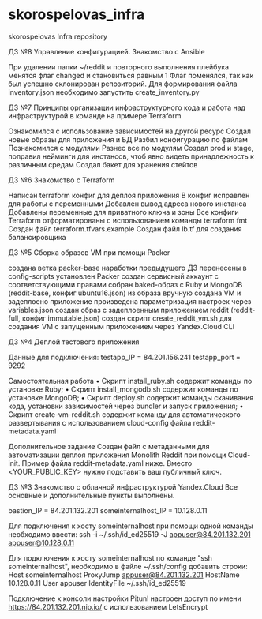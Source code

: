# skorospelovas_infra
skorospelovas Infra repository

ДЗ №8 Управление конфигурацией. Знакомство с Ansible 

При удалении папки ~/reddit и повторного выполнения плейбука менятся флаг changed и становиться равным 1
Флаг поменялся, так как был успешно склонирован репозиторий.
Для формирования файла inventory.json необходимо запустить create_inventory.py

ДЗ №7 Принципы организации инфраструктурного кода и работа над инфраструктурой в команде на примере Terraform

Ознакомился с использование зависимостей на другой ресурс
Создал новые образы для приложения и БД
Разбил конфигурацию по файлам
Познакомился с модулями
Разнес все по модулям
Создал prod и stage, поправил нейминги для инстансов, чтоб явно видеть принадлежность к различным средам
Создал бакет для хранения стейтов

ДЗ №6 Знакомство с Terraform

Написан terraform конфиг для деплоя приложения
В конфиг исправлен для работы с переменными
Добавлен вывод адреса нового инстанса
Добавлены переменные для приватного ключа и зоны
Все конфиги Terraform отформатированы с использованием команды terraform fmt
Создан файл terraform.tfvars.example
Создан файл lb.tf для создания балансировщика

ДЗ №5 Сборка образов VM при помощи Packer

создана ветка packer-base
наработки предыдущего ДЗ перенесены в config-scripts
установлен Packer
создан сервисный аккаунт с соответствующими правами
собран baked-образ с Ruby и MongoDB (reddit-base, конфиг ubuntu16.json)
из образа вручную создана VM и задеплоено приложение
произведена параметризация настроек через variables.json
создан образ с задеплоенным приложением reddit (reddit-full, конфиг immutable.json)
создан скрипт create_reddit_vm.sh для создания VM с запущенным приложением через Yandex.Cloud CLI


ДЗ №4 Деплой тестового приложения

Данные для подключения:
testapp_IP = 84.201.156.241
testapp_port = 9292

Самостоятельная работа
• Скрипт install_ruby.sh содержит команды по установке Ruby;
• Скрипт install_mongodb.sh содержит команды по установке MongoDB;
• Скрипт deploy.sh содержит команды скачивания кода, установки зависимостей через bundler и запуск приложения;
• Скрипт create-vm-reddit.sh содержит команду для автоматического развертывания с использованием cloud-config файла reddit-metadata.yaml

Дополнительное задание
Создан файл с метаданными для автоматизации деплоя приложения Monolith Reddit при помощи Cloud-init. Пример файла reddit-metadata.yaml ниже. Вместо <YOUR_PUBLIC_KEY> нужно подставить ваш публичный ключ.


ДЗ №3 Знакомство с облачной инфраструктурой Yandex.Cloud
Все основные и дополнительные пункты выполнены.

bastion_IP = 84.201.132.201
someinternalhost_IP = 10.128.0.11

Для подключения к хосту someinternalhost при помощи одной команды необходимо ввести:
ssh -i ~/.ssh/id_ed25519 -J appuser@84.201.132.201 appuser@10.128.0.11

Для подключения к хосту someinternalhost по команде "ssh someinternalhost", необходимо в файле ~/.ssh/config добавить строки:
Host someinternalhost
    ProxyJump appuser@84.201.132.201
    HostName 10.128.0.11
    User appuser
    IdentityFile ~/.ssh/id_ed25519

Подключение к консоли настройки Pitunl настроен доступ по имени https://84.201.132.201.nip.io/ с использованием LetsEncrypt 

